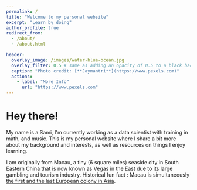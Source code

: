 ```yaml
---
permalink: /
title: "Welcome to my personal website"
excerpt: "Learn by doing"
author_profile: true
redirect_from:
  - /about/
  - /about.html

header:
  overlay_image: /images/water-blue-ocean.jpg
  overlay_filter: 0.5 # same as adding an opacity of 0.5 to a black background
  caption: "Photo credit: [**Jaymantri**](https://www.pexels.com)"
  actions:
    - label: "More Info"
      url: "https://www.pexels.com"
---
```




# Hey there!

My name is a Sami, I'm currently working as a data scientist with training in math, and music. This is my personal website where I share a bit more about my background and interests, as well as resources on things I enjoy learning.

I am originally from Macau, a tiny (6 square miles) seaside city in South Eastern China that is now known as Vegas in the East due to its large gambling and tourism industry. Historical fun fact : Macau is simultaneously [the first and the last European colony in Asia](https://www.chicagotribune.com/news/ct-xpm-1999-12-22-9912220059-story.html).
